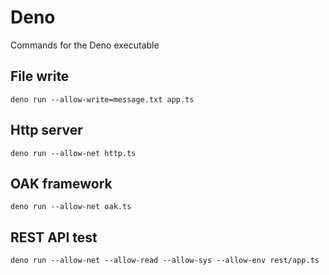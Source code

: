 # Deno

Commands for the Deno executable

## File write

`deno run --allow-write=message.txt app.ts`

## Http server

`deno run --allow-net http.ts`

## OAK framework

`deno run --allow-net oak.ts`

## REST API test

`deno run --allow-net --allow-read --allow-sys --allow-env rest/app.ts`
